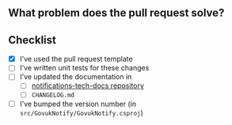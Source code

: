 <!--Thanks for contributing to GOV.UK Notify. Using this template to write your pull request message will help get it merged as soon as possible. -->

## What problem does the pull request solve?
<!--- Describe why you’re making this change -->

## Checklist

<!--- All of the following are normally needed. Don’t worry if you haven’t done them or don’t know how – someone from the Notify team will be able to help. -->
- [x] I’ve used the pull request template
- [ ] I’ve written unit tests for these changes
- [ ] I’ve updated the documentation in
  - [ ] [notifications-tech-docs repository](https://github.com/alphagov/notifications-tech-docs/blob/main/source/documentation/client_docs/_net.md)
  - [ ] `CHANGELOG.md`
- [ ] I’ve bumped the version number (in `src/GovukNotify/GovukNotify.csproj`)
